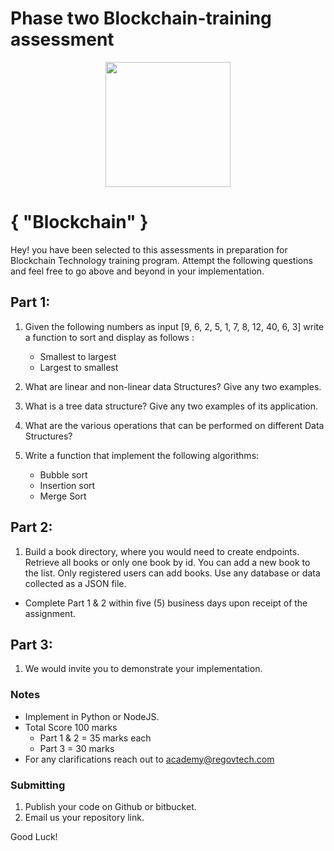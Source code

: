 # Phase two Blockchain-training assessment

<p align="center">
  <img src="https://static.wixstatic.com/media/3ba736_be1f7ac0f8bf4e049a5fb6616b18d827~mv2_d_1937_1405_s_2.png/v1/fill/w_220,h_140,al_c,q_85,usm_0.66_1.00_0.01/Regov%20Technologies%202%20PNG_edited.webp" width="200">
</p>

# { "Blockchain" }

Hey! you have been selected to this assessments in preparation for Blockchain Technology training program. Attempt the following questions and feel free to go above and beyond in your implementation.

## Part 1:
1. Given the following numbers as input [9, 6, 2, 5, 1, 7, 8, 12, 40, 6, 3] write a function to sort and display as follows :
    - Smallest to largest
    - Largest to smallest

2. What are linear and non-linear data Structures? Give any two examples.

3. What is a tree data structure? Give any two examples of its application.

4. What are the various operations that can be performed on different Data Structures? 

5. Write a function that implement the following algorithms:
    - Bubble sort
    - Insertion sort
    - Merge Sort

 ## Part 2:
1. Build a book directory, where you would need to create endpoints. Retrieve all books or only one book by id. You can add a new book to the list. Only registered users can add books. Use any database or data collected as a JSON file.

  - Complete Part 1 & 2 within five (5) business days upon receipt of the assignment.
 ## Part 3:
 
1. We would invite you to demonstrate your implementation.

 ### Notes
  - Implement in Python or NodeJS.
  - Total Score 100 marks
      - Part 1 & 2 = 35 marks each
      - Part 3 = 30 marks
  - For any clarifications reach out to academy@regovtech.com

### Submitting

1. Publish your code on Github or bitbucket.
3. Email us your repository link.


Good Luck!
